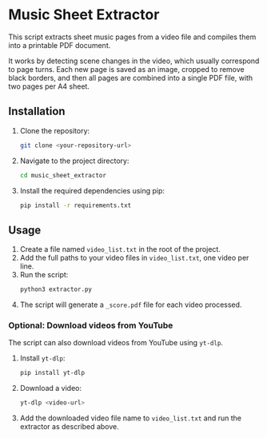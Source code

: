 # Music Sheet Extractor

This script extracts sheet music pages from a video file and compiles them into a printable PDF document.

It works by detecting scene changes in the video, which usually correspond to page turns. Each new page is saved as an image, cropped to remove black borders, and then all pages are combined into a single PDF file, with two pages per A4 sheet.

## Installation

1.  Clone the repository:
    ```bash
    git clone <your-repository-url>
    ```
2.  Navigate to the project directory:
    ```bash
    cd music_sheet_extractor
    ```
3.  Install the required dependencies using pip:
    ```bash
    pip install -r requirements.txt
    ```

## Usage

1.  Create a file named `video_list.txt` in the root of the project.
2.  Add the full paths to your video files in `video_list.txt`, one video per line.
3.  Run the script:
    ```bash
    python3 extractor.py
    ```
4.  The script will generate a `_score.pdf` file for each video processed.

### Optional: Download videos from YouTube

The script can also download videos from YouTube using `yt-dlp`.

1.  Install `yt-dlp`:
    ```bash
    pip install yt-dlp
    ```
2.  Download a video:
    ```bash
    yt-dlp <video-url>
    ```
3.  Add the downloaded video file name to `video_list.txt` and run the extractor as described above.
